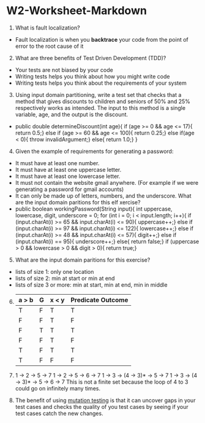 # W2-Worksheet-Markdown

1. What is fault localization?
  - Fault localization is when you **backtrace** your code from the point of error to the root cause of it
2. What are three benefits of Test Driven Development (TDD)?
  - Your tests are not biased by your code
  - Writing tests helps you think about how you might write code
  - Writing tests helps you think about the requirements of your system
3. Using input domain partitioning, write a test set that checks that a method that gives discounts to children and seniors of 50% and 25% respectively works as intended. The input to this method is a single variable, age, and the output is the discount.
  - public double determineDiscount(int age){
      if (age >= 0 && age <= 17){
        return 0.5;}
      else if (age >= 60 && age <= 100){
        return 0.25;}
      else if(age < 0){
        throw invalidArgument;}
      else{
        return 1.0;}
      }
4. Given the example of requirements for generating a password:
  - It must have at least one number.
  - It must have at least one uppercase letter.
  - It must have at least one lowercase letter.
  - It must not contain the website gmail anywhere. (For example if we were generating a password for gmail accounts)
  - It can only be made up of letters, numbers, and the underscore.
What are the input domain paritions for this eIf xercise?
  - public boolean workingPassword(String input){
    int uppercase, lowercase, digit, underscore = 0;
      for (int i = 0; i < input.length; i++){
        if (input.charAt(i) >= 65 && input.charAt(i) <= 90){
          uppercase++;}
        else if (input.charAt(i) >= 97 && input.charAt(i) <= 122){
          lowercase++;}
        else if (input.charAt(i) >= 48 && input.charAt(i) <= 57){
          digit++;}
        else if (input.charAt(i) == 95){
          underscore++;}
        else{
          return false;}
        if (uppercase > 0 && lowercase > 0 && digit > 0){
          return true;}
5. What are the input domain paritions for this exercise?
  - lists of size 1: only one location
  - lists of size 2: min at start or min at end
  - lists of size 3 or more: min at start, min at end, min in middle

6. | a > b | G | x < y | Predicate Outcome |
   |------|---|-------|------------------|
   |  T   | F |   T   |        T         |
   |  F   | F |   T   |        F         |
   |  F   | T |   T   |        T         |
   |  F   | F |   T   |        F         |
   |  T   | F |   T   |        T         |
   |  T   | F |   F   |        F         |

7.  1 → 2 → 5 → 7
    1 → 2 → 5 → 6 → 7
    1 → 3 → (4 → 3)* → 5 → 7
    1 → 3 → (4 → 3)* → 5 → 6 → 7
This is not a finite set because the loop of 4 to 3 could go on infinitely many times.

8. The benefit of using [mutation testing](https://www2.seas.gwu.edu/~kinga/CS2113_F25/lectures/l2.html) is that it can uncover gaps in your test cases and checks the quality of you test cases by seeing if your test cases catch the new changes.
